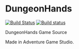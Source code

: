 # DungeonHands
[![Build Status](https://dev.azure.com/ericoporto/dungeonhands/_apis/build/status/ericoporto.DungeonHands?branchName=master)](https://dev.azure.com/ericoporto/dungeonhands/_build/latest?definitionId=3&branchName=master) [![Build status](https://ci.appveyor.com/api/projects/status/t4k6scc08hsqn750?svg=true)](https://ci.appveyor.com/project/ericoporto/dungeonhands)

DungeonHands Game Source

Made in Adventure Game Studio.
